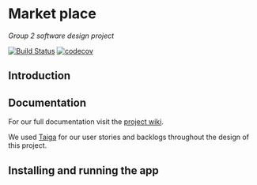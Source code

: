 # Market place
_Group 2 software design project_

[![Build Status](https://travis-ci.com/2153068/Market-Place.svg?branch=master)](https://travis-ci.com/2153068/Market-Place)
[![codecov](https://codecov.io/gh/2153068/Market-Place/branch/master/graph/badge.svg?token=3LBVNPDVBX)](https://codecov.io/gh/2153068/Market-Place)

## Introduction

## Documentation
For our full documentation visit the [project wiki](https://github.com/2109688/Mobile_Market_Place/wiki).

We used [Taiga](https://tree.taiga.io/project/williambooi-mobile-application-market-place-1/timeline) for our user stories and backlogs throughout the design of this project.

## Installing and running the app
